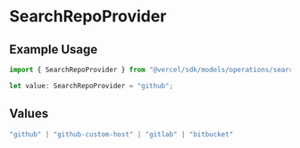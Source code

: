 # SearchRepoProvider

## Example Usage

```typescript
import { SearchRepoProvider } from "@vercel/sdk/models/operations/searchrepo.js";

let value: SearchRepoProvider = "github";
```

## Values

```typescript
"github" | "github-custom-host" | "gitlab" | "bitbucket"
```